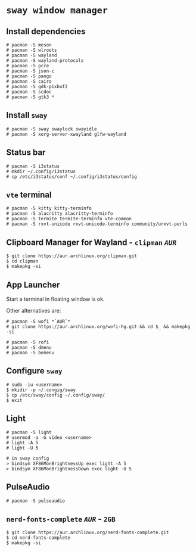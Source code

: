 # `sway window manager`

## Install dependencies

```
# pacman -S meson
# pacman -S wlroots
# pacman -S wayland
# pacman -S wayland-protocols
# pacman -S pcre
# pacman -S json-c
# pacman -S pango
# pacman -S cairo
# pacman -S gdk-pixbuf2
# pacman -S scdoc
# pacman -S gtk3 *
```

## Install `sway`

```
# pacman -S sway swaylock swayidle
# pacman -S xorg-server-xwayland glfw-wayland
```

## Status bar

```
# pacman -S i3status
# mkdir ~/.config/i3status
# cp /etc/i3status/conf ~/.config/i3status/config
```

## `vte` terminal

```
# pacman -S kitty kitty-terminfo
# pacman -S alacritty alacritty-terminfo
# pacman -S termite termite-terminfo vte-common
# pacman -S rxvt-unicode rxvt-unicode-terminfo community/urxvt-perls
```

## Clipboard Manager for Wayland - `clipman` *`AUR`*

```
$ git clone https://aur.archlinux.org/clipman.git
$ cd clipman
$ makepkg -si
```

## App Launcher

Start a terminal in floating window is ok.

Other alternatives are:

```
# pacman -S wofi *`AUR`*
# git clone https://aur.archlinux.org/wofi-hg.git && cd $_ && makepkg -si

# pacman -S rofi
# pacman -S dmenu
# pacman -S bemenu
```

## Configure `sway`

```
# sudo -iu <username>
$ mkidir -p ~/.congig/sway
$ cp /etc/sway/config ~/.config/sway/
$ exit
```

## Light

```
# pacman -S light
# usermod -a -G video <username>
# light -A 5
# light -U 5

# in sway config
> bindsym XF86MonBrightnessUp exec light -A 5
> bindsym XF86MonBrightnessDown exec light -U 5
```

## PulseAudio

```
# pacman -S pulseaudio
```

## `nerd-fonts-complete` *`AUR`* - `2GB`

```
$ git clone https://aur.archlinux.org/nerd-fonts-complete.git
$ cd nerd-fonts-complete
$ makepkg -si
```
